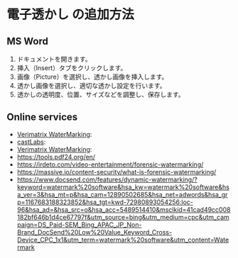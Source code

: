 # 電子透かし の追加方法

## MS Word

1. ドキュメントを開きます。
2. 挿入（Insert）タブをクリックします。
3. 画像（Picture）を選択し、透かし画像を挿入します。
4. 透かし画像を選択し、適切な透かし設定を行います。
5. 透かしの透明度、位置、サイズなどを調整し、保存します。

## Online services

- [Verimatrix WaterMarking](https://www.verimatrix.com/products/watermarking/): 
- [castLabs](https://castlabs.com/image-watermarking/): 
- [Verimatrix WaterMarking](https://www.verimatrix.com/products/watermarking/): 
- https://tools.pdf24.org/en/
- https://irdeto.com/video-entertainment/forensic-watermarking/
- https://massive.io/content-security/what-is-forensic-watermarking/
- https://www.docsend.com/features/dynamic-watermarking/?keyword=watermark%20software&hsa_kw=watermark%20software&hsa_ver=3&hsa_mt=p&hsa_cam=12890502685&hsa_net=adwords&hsa_grp=1167683188323852&hsa_tgt=kwd-72980893054256:loc-96&hsa_ad=&hsa_src=o&hsa_acc=5489514410&msclkid=41cad49cc008182bf646b1d4ce67797f&utm_source=bing&utm_medium=cpc&utm_campaign=DS_Paid-SEM_Bing_APAC_JP_Non-Brand_DocSend%20Low%20Value_Keyword_Cross-Device_CPC_1x1&utm_term=watermark%20software&utm_content=Watermark